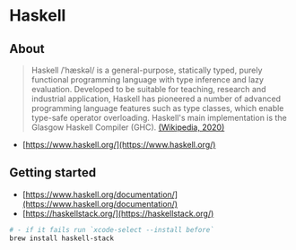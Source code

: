 # Haskell

## About
> Haskell /ˈhæskəl/ is a general-purpose, statically typed, purely functional programming language with type inference and lazy evaluation. Developed to be suitable for teaching, research and industrial application, Haskell has pioneered a number of advanced programming language features such as type classes, which enable type-safe operator overloading. Haskell's main implementation is the Glasgow Haskell Compiler (GHC).
> [(Wikipedia, 2020)](https://en.wikipedia.org/wiki/Haskell_(programming_language))

- [https://www.haskell.org/](https://www.haskell.org/)

## Getting started
- [https://www.haskell.org/documentation/](https://www.haskell.org/documentation/)
- [https://haskellstack.org/](https://haskellstack.org/)
```sh
# - if it fails run `xcode-select --install before`
brew install haskell-stack
```